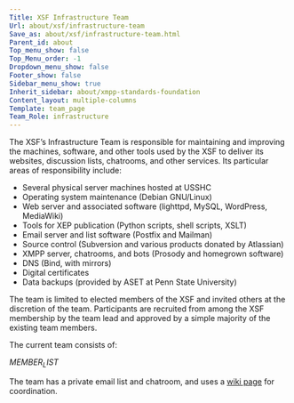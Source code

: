 ```yaml
---
Title: XSF Infrastructure Team
Url: about/xsf/infrastructure-team
Save_as: about/xsf/infrastructure-team.html
Parent_id: about
Top_menu_show: false
Top_Menu_order: -1
Dropdown_menu_show: false
Footer_show: false
Sidebar_menu_show: true
Inherit_sidebar: about/xmpp-standards-foundation
Content_layout: multiple-columns
Template: team_page
Team_Role: infrastructure
---
```


The XSF’s Infrastructure Team is responsible for maintaining and improving the machines, software, and other tools used by the XSF to deliver its websites, discussion lists, chatrooms, and other services. Its particular areas of responsibility include:

- Several physical server machines hosted at USSHC
- Operating system maintenance (Debian GNU/Linux)
- Web server and associated software (lighttpd, MySQL, WordPress, MediaWiki)
- Tools for XEP publication (Python scripts, shell scripts, XSLT)
- Email server and list software (Postfix and Mailman)
- Source control (Subversion and various products donated by Atlassian)
- XMPP server, chatrooms, and bots (Prosody and homegrown software)
- DNS (Bind, with mirrors)
- Digital certificates
- Data backups (provided by ASET at Penn State University)

The team is limited to elected members of the XSF and invited others at the discretion of the team. Participants are recruited from among the XSF membership by the team lead and approved by a simple majority of the existing team members.

The current team consists of:

$MEMBER_LIST$

The team has a private email list and chatroom, and uses a [wiki page](http://wiki.xmpp.org/web/XSF_Infrastructure) for coordination.
